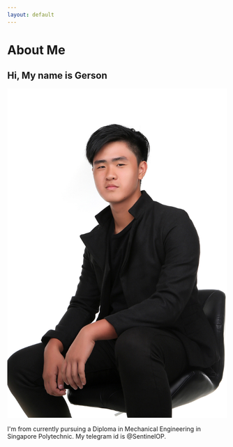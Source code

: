 ```yaml
---
layout: default
---
```


# About Me

## Hi, My name is Gerson

![](docs/images/selfie.jpg)


I'm from currently pursuing a Diploma in Mechanical Engineering in Singapore Polytechnic. My telegram id is @SentinelOP. 

